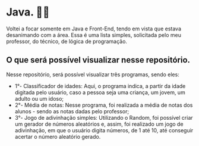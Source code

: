 # Java. 🐱‍💻

Voltei a focar somente em Java e Front-End, tendo em vista que estava desanimando com a área. Essa é uma lista simples, solicitada pelo meu professor, do técnico, de lógica de programação. 

## O que será possível visualizar nesse repositório.

Nesse repositório, será possível visualizar três programas, sendo eles:
- 1°- Classificador de idades: Aqui, o programa indica, a partir da idade digitada pelo usuário, caso a pessoa seja uma criança, um jovem, um adulto ou um idoso;
- 2°- Média de notas: Nesse programa, foi realizada a média de notas dos alunos - sendo as notas dadas pelo professor;
- 3°- Jogo de adivinhação simples: Utilizando o Random, foi possível criar um gerador de números aleatórios e, assim, foi realizado um jogo de adivinhação, em que o usuário digita números, de 1 até 10, até conseguir acertar o número aleatório gerado.
